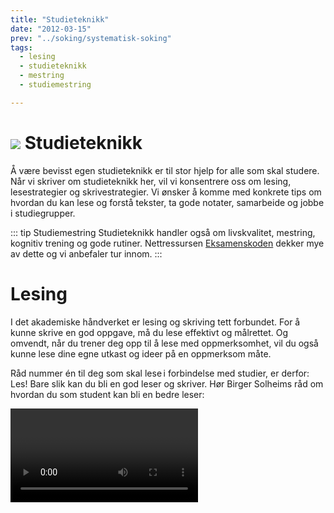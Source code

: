 ```yaml
---
title: "Studieteknikk"
date: "2012-03-15"
prev: "../soking/systematisk-soking"
tags:
  - lesing
  - studieteknikk
  - mestring
  - studiemestring

---
```


# ![](/images/illustrasjoner_lesing_500x450.png) Studieteknikk

Å være bevisst egen studieteknikk er til stor hjelp for alle som skal studere. Når vi skriver om studieteknikk her, vil vi konsentrere oss om lesing, lesestrategier og skrivestrategier. Vi ønsker å komme med konkrete tips om hvordan du kan lese og forstå tekster, ta gode notater, samarbeide og jobbe i studiegrupper.

::: tip Studiemestring 
Studieteknikk handler også om livskvalitet, mestring, kognitiv trening og gode rutiner. Nettressursen [Eksamenskoden](https://eksamenskoden.no) dekker mye av dette og vi anbefaler tur innom. 
::: 



# Lesing

I det akademiske håndverket er lesing og skriving tett forbundet. For å kunne skrive en god oppgave, må du lese effektivt og målrettet. Og omvendt, når du trener deg opp til å lese med oppmerksomhet, vil du også kunne lese dine egne utkast og ideer på en oppmerksom måte. 

Råd nummer én til deg som skal lese i forbindelse med studier, er derfor: Les! Bare slik kan du bli en god leser og skriver. Hør Birger Solheims råd om hvordan du som student kan bli en bedre leser: 



<Video id="JchpFI50UDk" />



<Figure
src="/images/Søk & Skriv student i gruppe.jpg"
  alt="Fokus på en student i en gruppe på flere"
  caption="Student i gruppe. Foto: Simen Kjellin/UiO"
  type=""
/>
